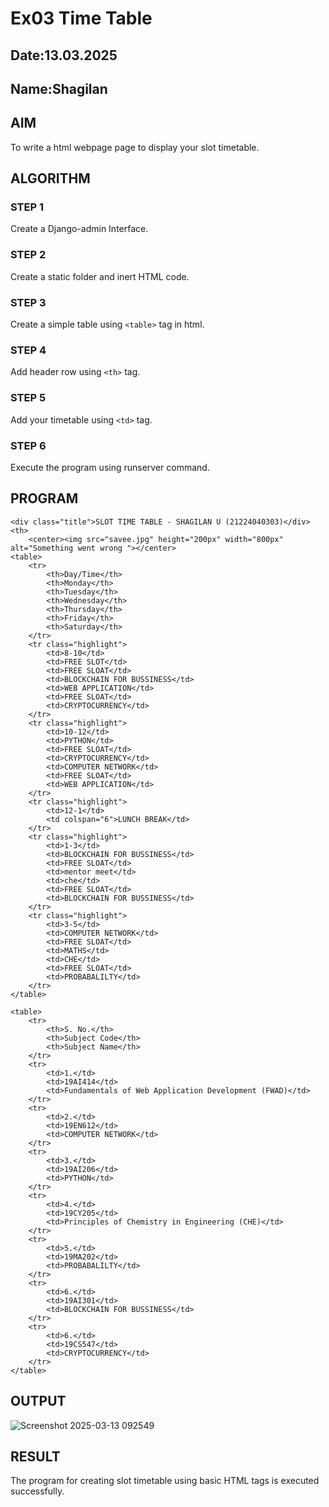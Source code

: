 # Ex03 Time Table
## Date:13.03.2025
## Name:Shagilan

## AIM
To write a html webpage page to display your slot timetable.

## ALGORITHM
### STEP 1
Create a Django-admin Interface.

### STEP 2
Create a static folder and inert HTML code.

### STEP 3
Create a simple table using ```<table>``` tag in html.

### STEP 4
Add header row using ```<th>``` tag.

### STEP 5
Add your timetable using ```<td>``` tag.

### STEP 6
Execute the program using runserver command.

## PROGRAM

<!DOCTYPE html>
<html lang="en">
<head>
    <meta charset="UTF-8">
    <meta name="viewport" content="width=device-width, initial-scale=1.0">
    <title>Document</title>
</head>
<body>
    
</body>
</html>
    <meta charset="UTF-8">
    <meta name="viewport" content="width=device-width, initial-scale=1.0">
    <title>Slot Time Table</title>
    <style>
         table {
            width: 80%;
            border-collapse: collapse;
            margin: 20px auto;
            text-align: center;
            font-family: Arial, sans-serif;
        }
        th, td {
            border: 2px solid black;
            padding: 10px;
        }
        th {
            background-color: yellow;
        }
        .highlight {
            background-color: cyan;
        }
        .title {
            text-align: center;
            font-size: 20px;
            font-weight: bold;
            margin-bottom: 10px;
        }
    </style>
</head>
<body>

    <div class="title">SLOT TIME TABLE - SHAGILAN U (21224040303)</div>
    <th>
        <center><img src="savee.jpg" height="200px" width="800px" alt="Something went wrong "></center>
    <table>
        <tr>
            <th>Day/Time</th>
            <th>Monday</th>
            <th>Tuesday</th>
            <th>Wednesday</th>
            <th>Thursday</th>
            <th>Friday</th>
            <th>Saturday</th>
        </tr>
        <tr class="highlight">
            <td>8-10</td>
            <td>FREE SLOT</td>
            <td>FREE SLOAT</td>
            <td>BLOCKCHAIN FOR BUSSINESS</td>
            <td>WEB APPLICATION</td>
            <td>FREE SLOAT</td>
            <td>CRYPTOCURRENCY</td>
        </tr>
        <tr class="highlight">
            <td>10-12</td>
            <td>PYTHON</td>
            <td>FREE SLOAT</td>
            <td>CRYPTOCURRENCY</td>
            <td>COMPUTER NETWORK</td>
            <td>FREE SLOAT</td>
            <td>WEB APPLICATION</td>
        </tr>
        <tr class="highlight">
            <td>12-1</td>
            <td colspan="6">LUNCH BREAK</td>
        </tr>
        <tr class="highlight">
            <td>1-3</td>
            <td>BLOCKCHAIN FOR BUSSINESS</td>
            <td>FREE SLOAT</td>
            <td>mentor meet</td>
            <td>che</td>
            <td>FREE SLOAT</td>
            <td>BLOCKCHAIN FOR BUSSINESS</td>
        </tr>
        <tr class="highlight">
            <td>3-5</td>
            <td>COMPUTER NETWORK</td>
            <td>FREE SLOAT</td>
            <td>MATHS</td>
            <td>CHE</td>
            <td>FREE SLOAT</td>
            <td>PROBABALILTY</td>
        </tr>
    </table>

    <table>
        <tr>
            <th>S. No.</th>
            <th>Subject Code</th>
            <th>Subject Name</th>
        </tr>
        <tr>
            <td>1.</td>
            <td>19AI414</td>
            <td>Fundamentals of Web Application Development (FWAD)</td>
        </tr>
        <tr>
            <td>2.</td>
            <td>19EN612</td>
            <td>COMPUTER NETWORK</td>
        </tr>
        <tr>
            <td>3.</td>
            <td>19AI206</td>
            <td>PYTHON</td>
        </tr>
        <tr>
            <td>4.</td>
            <td>19CY205</td>
            <td>Principles of Chemistry in Engineering (CHE)</td>
        </tr>
        <tr>
            <td>5.</td>
            <td>19MA202</td>
            <td>PROBABALILTY</td>
        </tr>
        <tr>
            <td>6.</td>
            <td>19AI301</td>
            <td>BLOCKCHAIN FOR BUSSINESS</td>
        </tr>
        <tr>
            <td>6.</td>
            <td>19CS547</td>
            <td>CRYPTOCURRENCY</td>
        </tr>
    </table>

## OUTPUT
![Screenshot 2025-03-13 092549](https://github.com/user-attachments/assets/13bb945a-ef2e-40cf-a84e-93cc355a98c3)


## RESULT
The program for creating slot timetable using basic HTML tags is executed successfully.

